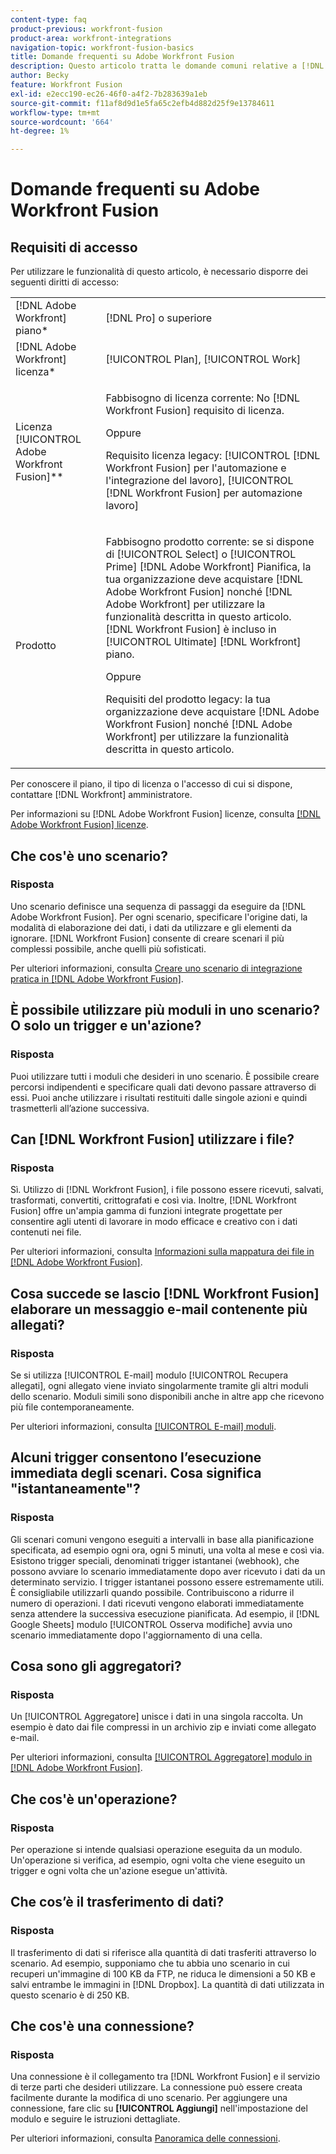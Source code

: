 ```yaml
---
content-type: faq
product-previous: workfront-fusion
product-area: workfront-integrations
navigation-topic: workfront-fusion-basics
title: Domande frequenti su Adobe Workfront Fusion
description: Questo articolo tratta le domande comuni relative a [!DNL Adobe Workfront Fusion], incluse informazioni sugli oggetti comunemente utilizzati nei flussi di lavoro di Fusion
author: Becky
feature: Workfront Fusion
exl-id: e2ecc190-ec26-46f0-a4f2-7b283639a1eb
source-git-commit: f11af8d9d1e5fa65c2efb4d882d25f9e13784611
workflow-type: tm+mt
source-wordcount: '664'
ht-degree: 1%

---
```


# Domande frequenti su Adobe Workfront Fusion

## Requisiti di accesso

Per utilizzare le funzionalità di questo articolo, è necessario disporre dei seguenti diritti di accesso:

<table style="table-layout:auto"> 
 <col> 
 <col> 
 <tbody> 
  <tr> 
    <td role="rowheader">[!DNL Adobe Workfront] piano*</td> 
   <td> <p>[!DNL Pro] o superiore</p> </td> 
  </tr> 
  <tr data-mc-conditions=""> 
   <td role="rowheader">[!DNL Adobe Workfront] licenza*</td> 
   <td> <p>[!UICONTROL Plan], [!UICONTROL Work]</p> </td> 
  </tr> 
  <tr> 
   <td role="rowheader">Licenza [!UICONTROL Adobe Workfront Fusion]**</td> 
   <td>
   <p>Fabbisogno di licenza corrente: No [!DNL Workfront Fusion] requisito di licenza.</p>
   <p>Oppure</p>
   <p>Requisito licenza legacy: [!UICONTROL [!DNL Workfront Fusion] per l'automazione e l'integrazione del lavoro], [!UICONTROL [!DNL Workfront Fusion] per automazione lavoro]</p>
   </td> 
  </tr> 
  <tr> 
   <td role="rowheader">Prodotto</td> 
   <td>
   <p>Fabbisogno prodotto corrente: se si dispone di [!UICONTROL Select] o [!UICONTROL Prime] [!DNL Adobe Workfront] Pianifica, la tua organizzazione deve acquistare [!DNL Adobe Workfront Fusion] nonché [!DNL Adobe Workfront] per utilizzare la funzionalità descritta in questo articolo. [!DNL Workfront Fusion] è incluso in [!UICONTROL Ultimate] [!DNL Workfront] piano.</p>
   <p>Oppure</p>
   <p>Requisiti del prodotto legacy: la tua organizzazione deve acquistare [!DNL Adobe Workfront Fusion] nonché [!DNL Adobe Workfront] per utilizzare la funzionalità descritta in questo articolo.</p>
   </td> 
  </tr> 
 </tbody> 
</table>

Per conoscere il piano, il tipo di licenza o l&#39;accesso di cui si dispone, contattare [!DNL Workfront] amministratore.

Per informazioni su [!DNL Adobe Workfront Fusion] licenze, consulta [[!DNL Adobe Workfront Fusion] licenze](../../workfront-fusion/get-started/license-automation-vs-integration.md).

## Che cos&#39;è uno scenario?

### Risposta

Uno scenario definisce una sequenza di passaggi da eseguire da [!DNL Adobe Workfront Fusion]. Per ogni scenario, specificare l&#39;origine dati, la modalità di elaborazione dei dati, i dati da utilizzare e gli elementi da ignorare. [!DNL Workfront Fusion] consente di creare scenari il più complessi possibile, anche quelli più sofisticati.

Per ulteriori informazioni, consulta [Creare uno scenario di integrazione pratica in [!DNL Adobe Workfront Fusion]](../../workfront-fusion/get-started/create-a-practice-scenario.md).

## È possibile utilizzare più moduli in uno scenario? O solo un trigger e un&#39;azione?

### Risposta

Puoi utilizzare tutti i moduli che desideri in uno scenario. È possibile creare percorsi indipendenti e specificare quali dati devono passare attraverso di essi. Puoi anche utilizzare i risultati restituiti dalle singole azioni e quindi trasmetterli all’azione successiva.

## Can [!DNL Workfront Fusion] utilizzare i file?

### Risposta

Sì. Utilizzo di [!DNL Workfront Fusion], i file possono essere ricevuti, salvati, trasformati, convertiti, crittografati e così via. Inoltre, [!DNL Workfront Fusion] offre un&#39;ampia gamma di funzioni integrate progettate per consentire agli utenti di lavorare in modo efficace e creativo con i dati contenuti nei file.

Per ulteriori informazioni, consulta [Informazioni sulla mappatura dei file in [!DNL Adobe Workfront Fusion]](../../workfront-fusion/mapping/about-mapping-files.md).

## Cosa succede se lascio [!DNL Workfront Fusion] elaborare un messaggio e-mail contenente più allegati?

### Risposta

Se si utilizza [!UICONTROL E-mail] modulo [!UICONTROL Recupera allegati], ogni allegato viene inviato singolarmente tramite gli altri moduli dello scenario. Moduli simili sono disponibili anche in altre app che ricevono più file contemporaneamente.

Per ulteriori informazioni, consulta [[!UICONTROL E-mail] moduli](../../workfront-fusion/apps-and-their-modules/email-modules.md).

## Alcuni trigger consentono l’esecuzione immediata degli scenari. Cosa significa &quot;istantaneamente&quot;?

### Risposta

Gli scenari comuni vengono eseguiti a intervalli in base alla pianificazione specificata, ad esempio ogni ora, ogni 5 minuti, una volta al mese e così via. Esistono trigger speciali, denominati trigger istantanei (webhook), che possono avviare lo scenario immediatamente dopo aver ricevuto i dati da un determinato servizio. I trigger istantanei possono essere estremamente utili. È consigliabile utilizzarli quando possibile. Contribuiscono a ridurre il numero di operazioni. I dati ricevuti vengono elaborati immediatamente senza attendere la successiva esecuzione pianificata. Ad esempio, il [!DNL Google Sheets] modulo [!UICONTROL Osserva modifiche] avvia uno scenario immediatamente dopo l&#39;aggiornamento di una cella.

## Cosa sono gli aggregatori?

### Risposta

Un [!UICONTROL Aggregatore] unisce i dati in una singola raccolta. Un esempio è dato dai file compressi in un archivio zip e inviati come allegato e-mail.

Per ulteriori informazioni, consulta [[!UICONTROL Aggregatore] modulo in [!DNL Adobe Workfront Fusion]](../../workfront-fusion/modules/aggregator-module.md).

## Che cos&#39;è un&#39;operazione?

### Risposta

Per operazione si intende qualsiasi operazione eseguita da un modulo. Un&#39;operazione si verifica, ad esempio, ogni volta che viene eseguito un trigger e ogni volta che un&#39;azione esegue un&#39;attività.

## Che cos’è il trasferimento di dati?

### Risposta

Il trasferimento di dati si riferisce alla quantità di dati trasferiti attraverso lo scenario. Ad esempio, supponiamo che tu abbia uno scenario in cui recuperi un&#39;immagine di 100 KB da FTP, ne riduca le dimensioni a 50 KB e salvi entrambe le immagini in [!DNL Dropbox]. La quantità di dati utilizzata in questo scenario è di 250 KB.

## Che cos&#39;è una connessione?

### Risposta

Una connessione è il collegamento tra [!DNL Workfront Fusion] e il servizio di terze parti che desideri utilizzare. La connessione può essere creata facilmente durante la modifica di uno scenario. Per aggiungere una connessione, fare clic su **[!UICONTROL Aggiungi]** nell&#39;impostazione del modulo e seguire le istruzioni dettagliate.

Per ulteriori informazioni, consulta [Panoramica delle connessioni](../../workfront-fusion/connections/about-connecting-wf-fusion-to-app-or-service.md).
